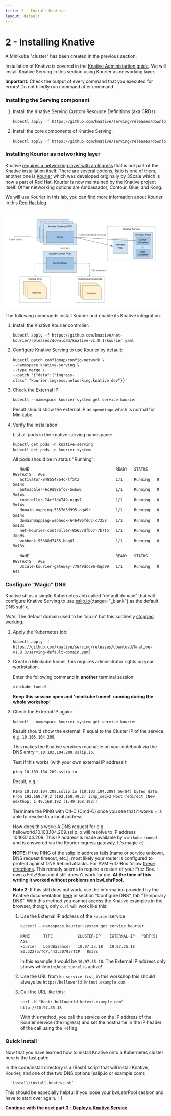 ```yaml
---
title: 2 - Install Knative
layout: default
---
```


# 2 - Installing Knative

A Minikube "cluster" has been created in the previous section.

Installation of Knative is covered in the [Knative Administartion guide](https://knative.dev/docs/admin/install/serving/install-serving-with-yaml/). We will install Knative Serving in this section using Kourier as networking layer.

**Important:** Check the output of every command that you executed for errors! Do not blindly run command after command.

### Installing the Serving component 

1. Install the Knative Serving Custom Resource Definitions (aka CRDs):

      ```sh
      kubectl apply -f https://github.com/knative/serving/releases/download/knative-v1.8.3/serving-crds.yaml
      ```

1. Install the core components of Knative Serving:

      ```sh
      kubectl apply -f https://github.com/knative/serving/releases/download/knative-v1.8.3/serving-core.yaml
      ```

### Installing Kourier as networking layer

Knative [requires a networking layer with an Ingress](https://knative.dev/docs/admin/install/serving/install-serving-with-yaml/#install-a-networking-layer) that is not part of the Knative installation itself. There are several options, Istio is one of them, another one is [Kourier](https://github.com/knative/net-kourier) which was developed originally by 3Scale which is now a part of Red Hat. Kourier is now maintained by the Knative project itself. Other networking options are Ambassador, Contour, Glue, and Kong. 

We will use Kourier in this lab, you can find more information about Kourier in this [Red Hat blog](https://developers.redhat.com/blog/2020/06/30/kourier-a-lightweight-knative-serving-ingress/).

![Kourier](../images/Kourier_diagram.png)

The following commands install Kourier and enable its Knative integration.

1. Install the Knative Kourier controller:

      ```
      kubectl apply -f https://github.com/knative/net-kourier/releases/download/knative-v1.8.1/kourier.yaml
      ```

1. Configure Knative Serving to use Kourier by default:

      ```
      kubectl patch configmap/config-network \
      --namespace knative-serving \
      --type merge \
      --patch '{"data":{"ingress-class":"kourier.ingress.networking.knative.dev"}}'
      ```

1. Check the External IP:

      ```
      kubectl --namespace kourier-system get service kourier
      ```

      Result should show the external IP as `<pending>` which is normal for Minikube.

1. Verify the installation:

   List all pods in the knative-serving namespace:


   ```
   kubectl get pods -n knative-serving
   kubectl get pods -n kourier-system
   ```

   All pods should be in status "Running":

   ```
      NAME                                      READY   STATUS    RESTARTS   AGE
      activator-848b54764c-lf5tz                1/1     Running   0          5m14s
      autoscaler-6c9d98bfc7-5wbw6               1/1     Running   0          5m14s
      controller-74cffd4749-njgv7               1/1     Running   0          5m14s
      domain-mapping-5557d5d995-nq49r           1/1     Running   0          5m14s
      domainmapping-webhook-646496fddc-c7258    1/1     Running   0          5m13s
      net-kourier-controller-85657dfb57-7b7t5   1/1     Running   0          3m39s
      webhook-55868d7455-hng8l                  1/1     Running   0          5m13s

      NAME                                      READY   STATUS    RESTARTS   AGE
      3scale-kourier-gateway-77849dcc96-hqd99   1/1     Running   0          64s
   ```   

         

### Configure "Magic" DNS

Knative ships a simple Kubernetes Job called “default domain” that will configure Knative Serving to use [sslip.io](http://sslip.io/){:target="_blank"} as the default DNS suffix.

*Note:* The default domain used to be 'xip.io' but this suddenly [stopped working](https://github.com/knative/serving/issues/11297).

1. Apply the Kubernetes job:

      ```
      kubectl apply -f https://github.com/knative/serving/releases/download/knative-v1.8.3/serving-default-domain.yaml
      ```

2. Create a Minikube tunnel, this requires administrator rights on your workstation. 
   
   Enter the following command in **another** terminal session:

      ```
      minikube tunnel
      ```      

      **Keep this session open and 'minikube tunnel' running during the whole workshop!**

3. Check the External IP again:

      ```
      kubectl --namespace kourier-system get service kourier
      ```

      Result should show the external IP equal to the Cluster IP of the service, e.g. `10.103.104.209`. 

      This makes the Knative services reachable on your notebook via the DNS entry `*.10.103.104.209.sslip.io`.

      Test if this works (with your own external IP address!):

      ```
      ping 10.103.104.209.sslip.io
      ```

      Result, e.g.:

      ```
      PING 10.103.104.209.sslip.io (10.103.104.209) 56(84) bytes data.
      From 192.168.49.2 (192.168.49.2) icmp_seq=2 Host redirect (New nexthop: 1.49.168.192 (1.49.168.192))
      ```

      Terminate the PING with Ctl-C (Cmd-C) once you see that it works = is able to resolve to a local address.

      How does this work: A DNS request for e.g. helloworld.10.103.104.209.sslip.io will resolve to IP address 10.103.104.209. This IP address is made available by `minikube tunnel` and is answered via the Kourier ingress gateway. It's magic :-)

      **NOTE**: If the PING of the sslip.io address fails (name or service unkown, DNS request timeout, etc.), most likely your router is configured to protect against DNS Rebind attacks. For AVM Fritz!Box follow [these directions](https://avm.de/service/wissensdatenbank/dok/FRITZ-Box-7390/663_DNS-Auflosung-privater-IP-Adressen-nicht-moglich/). This remedy seems to require a restart of your Fritz!Box. I own a Fritz!Box and it still doesn't work for me.  **At the time of this writing it worked without problems on bwLehrPool.**

      **Note 2**: If this still does not work, use the information provided by the Knative documentation [here](https://knative.dev/docs/install/yaml-install/serving/install-serving-with-yaml/#configure-dns) in section "Configure DNS", tab "Temporary DNS". With this method you cannot access the Knative examples in the browser, though, only `curl` will work like this:

      1. Use the External IP address of the `kourier`service
   
            ```
            kubectl --namespace kourier-system get service kourier

            NAME      TYPE           CLUSTER-IP    EXTERNAL-IP   PORT(S)                      AGE
            kourier   LoadBalancer   10.97.35.18   10.97.35.18   80:32275/TCP,443:30793/TCP   8m37s
            ```

            In this example it would be `10.97.35.18`. The External IP address only shows while `minikube tunnel` is active!


      2. Use the URL from `kn service list`, in this workshop this should always be `http://helloworld.kntest.example.com`

      3. Call the URL like this:
   
            `curl -H "Host: helloworld.kntest.example.com" http://10.97.35.18`

            With this method, you call the service on the IP address of the Kourier service (the ingress) and set the hostname in the IP header of the call using the `-H` flag.
            
### Quick Install

Now that you have learned how to install Knative onto a Kubernetes cluster here is the fast path:

In the code/install directory is a (Bash) script that will install Knative, Kourier, and one of the two DNS options (sslip.io or example.com):

      `install/install-knative.sh`

This should be especially helpful if you loose your bwLehrPool session and have to start over again. :-)

__Continue with the next part [3 - Deploy a Knative Service](../workshop/3-DeployKnativeService)__      

